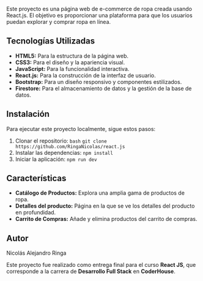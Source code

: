 Este proyecto es una página web de e-commerce de ropa creada usando React.js. El objetivo es proporcionar una plataforma para que los usuarios puedan explorar y comprar ropa en línea.

## Tecnologías Utilizadas

- **HTML5:** Para la estructura de la página web.
- **CSS3:** Para el diseño y la apariencia visual.
- **JavaScript:** Para la funcionalidad interactiva.
- **React.js:** Para la construcción de la interfaz de usuario.
- **Bootstrap:** Para un diseño responsivo y componentes estilizados.
- **Firestore:** Para el almacenamiento de datos y la gestión de la base de datos.

## Instalación

Para ejecutar este proyecto localmente, sigue estos pasos:

1. Clonar el repositorio:
    ```bash```
    ```git clone https://github.com/RingaNicolas/react.js```
2. Instalar las dependencias:
    ```npm install```
3. Iniciar la aplicación:
    ```npm run dev```


## Características

- **Catálogo de Productos:** Explora una amplia gama de productos de ropa.
- **Detalles del producto:** Página en la que se ve los detalles del producto en profundidad.
- **Carrito de Compras:** Añade y elimina productos del carrito de compras.


## Autor

Nicolás Alejandro Ringa

Este proyecto fue realizado como entrega final para el curso **React JS**, que corresponde a la carrera de **Desarrollo Full Stack** en **CoderHouse**.

